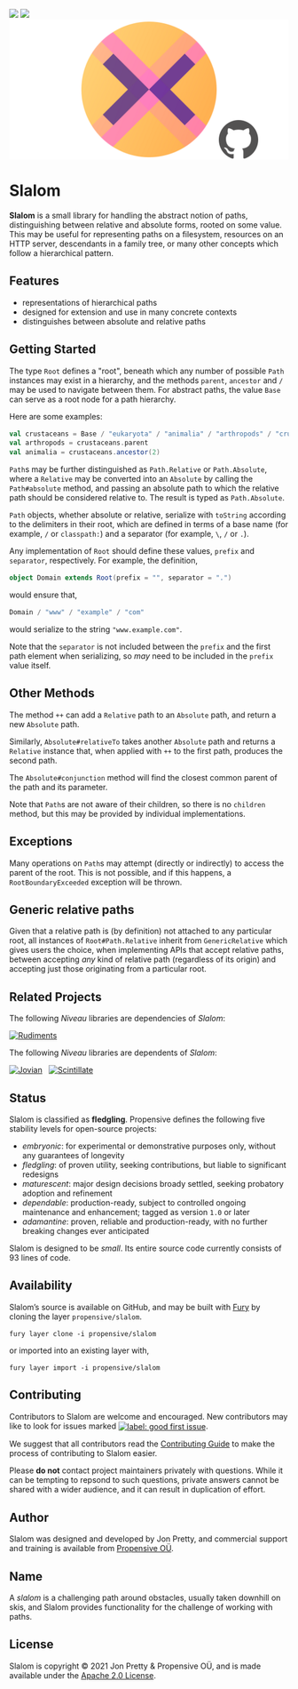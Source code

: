 [<img src="https://img.shields.io/discord/633198088311537684?color=8899f7&label=DISCORD&style=for-the-badge" height="24">](https://discord.gg/v7CjtbnwDq)
[<img src="https://vent.dev/badge/propensive/slalom" height="24">](https://vent.dev/)
<img src="/doc/images/github.png" valign="middle">

# Slalom

__Slalom__ is a small library for handling the abstract notion of paths, distinguishing between
relative and absolute forms, rooted on some value. This may be useful for representing paths on a
filesystem, resources on an HTTP server, descendants in a family tree, or many other concepts which
follow a hierarchical pattern.

## Features

- representations of hierarchical paths
- designed for extension and use in many concrete contexts
- distinguishes between absolute and relative paths

## Getting Started

The type `Root` defines a "root", beneath which any number of possible `Path` instances may exist in
a hierarchy, and the methods `parent`, `ancestor` and `/` may be used to navigate between them. For
abstract paths, the value `Base` can serve as a root node for a path hierarchy.

Here are some examples:
```scala
val crustaceans = Base / "eukaryota" / "animalia" / "arthropods" / "crustaceans"
val arthropods = crustaceans.parent
val animalia = crustaceans.ancestor(2)
```

`Path`s may be further distinguished as `Path.Relative` or `Path.Absolute`, where a `Relative` may
be converted into an `Absolute` by calling the `Path#absolute` method, and passing an absolute path
to which the relative path should be considered relative to. The result is typed as `Path.Absolute`.

`Path` objects, whether absolute or relative, serialize with `toString` according to the delimiters
in their root, which are defined in terms of a base name (for example, `/` or `classpath:`) and a
separator (for example, `\`, `/` or `.`).

Any implementation of `Root` should define these values, `prefix` and `separator`, respectively. For
example, the definition,
```scala
object Domain extends Root(prefix = "", separator = ".")
```
would ensure that,
```scala
Domain / "www" / "example" / "com"
```
would serialize to the string `"www.example.com"`.

Note that the `separator` is not included between the `prefix` and the first path element when
serializing, so _may_ need to be included in the `prefix` value itself.

## Other Methods

The method `++` can add a `Relative` path to an `Absolute` path, and return a new `Absolute` path.

Similarly, `Absolute#relativeTo` takes another `Absolute` path and returns a `Relative` instance
that, when applied with `++` to the first path, produces the second path.

The `Absolute#conjunction` method will find the closest common parent of the path and its parameter.

Note that `Path`s are not aware of their children, so there is no `children` method, but this may be
provided by individual implementations.

## Exceptions

Many operations on `Path`s may attempt (directly or indirectly) to access the parent of the root.
This is not possible, and if this happens, a `RootBoundaryExceeded` exception will be thrown.

## Generic relative paths

Given that a relative path is (by definition) not attached to any particular root, all instances of
`Root#Path.Relative` inherit from `GenericRelative` which gives users the choice, when implementing
APIs that accept relative paths, between accepting _any_ kind of relative path (regardless of its
origin) and accepting just those originating from a particular root.

## Related Projects

The following _Niveau_ libraries are dependencies of _Slalom_:

[![Rudiments](https://github.com/propensive/rudiments/raw/main/doc/images/128x128.png)](https://github.com/propensive/rudiments/) &nbsp;

The following _Niveau_ libraries are dependents of _Slalom_:

[![Jovian](https://github.com/propensive/jovian/raw/main/doc/images/128x128.png)](https://github.com/propensive/jovian/) &nbsp; [![Scintillate](https://github.com/propensive/scintillate/raw/main/doc/images/128x128.png)](https://github.com/propensive/scintillate/) &nbsp;

## Status

Slalom is classified as __fledgling__. Propensive defines the following five stability levels for open-source projects:

- _embryonic_: for experimental or demonstrative purposes only, without any guarantees of longevity
- _fledgling_: of proven utility, seeking contributions, but liable to significant redesigns
- _maturescent_: major design decisions broady settled, seeking probatory adoption and refinement
- _dependable_: production-ready, subject to controlled ongoing maintenance and enhancement; tagged as version `1.0` or later
- _adamantine_: proven, reliable and production-ready, with no further breaking changes ever anticipated

Slalom is designed to be _small_. Its entire source code currently consists of 93 lines of code.

## Availability

Slalom&rsquo;s source is available on GitHub, and may be built with [Fury](https://github.com/propensive/fury) by
cloning the layer `propensive/slalom`.
```
fury layer clone -i propensive/slalom
```
or imported into an existing layer with,
```
fury layer import -i propensive/slalom
```

## Contributing

Contributors to Slalom are welcome and encouraged. New contributors may like to look for issues marked
<a href="https://github.com/propensive/slalom/labels/good%20first%20issue"><img alt="label: good first issue"
src="https://img.shields.io/badge/-good%20first%20issue-67b6d0.svg" valign="middle"></a>.

We suggest that all contributors read the [Contributing Guide](/contributing.md) to make the process of
contributing to Slalom easier.

Please __do not__ contact project maintainers privately with questions. While it can be tempting to repsond to
such questions, private answers cannot be shared with a wider audience, and it can result in duplication of
effort.

## Author

Slalom was designed and developed by Jon Pretty, and commercial support and training is available from
[Propensive O&Uuml;](https://propensive.com/).



## Name

A _slalom_ is a challenging path around obstacles, usually taken downhill on skis, and Slalom provides functionality for the challenge of working with paths.

## License

Slalom is copyright &copy; 2021 Jon Pretty & Propensive O&Uuml;, and is made available under the
[Apache 2.0 License](/license.md).
